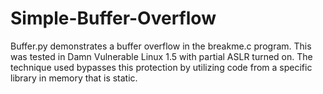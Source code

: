 # Simple-Buffer-Overflow
Buffer.py demonstrates a buffer overflow in the breakme.c program. This was tested in Damn Vulnerable Linux 1.5 with partial ASLR turned on. The technique used bypasses this protection by utilizing code from a specific library in memory that is static.
